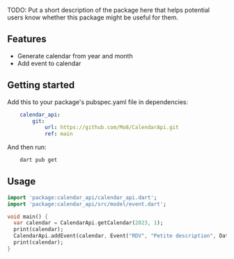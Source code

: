 

TODO: Put a short description of the package here that helps potential users
know whether this package might be useful for them.

## Features

- Generate calendar from year and month
- Add event to calendar

## Getting started

Add this to your package's pubspec.yaml file in dependencies:

```yaml 
    calendar_api:
        git:
            url: https://github.com/Mo8/CalendarApi.git
            ref: main
```

And then run:

```bash 
    dart pub get
```

## Usage

```dart
import 'package:calendar_api/calendar_api.dart';
import 'package:calendar_api/src/model/event.dart';

void main() {
  var calendar = CalendarApi.getCalendar(2023, 1);
  print(calendar);
  CalendarApi.addEvent(calendar, Event("RDV", "Petite description", DateTime(2023, 1, 1, 10), DateTime(2023, 1, 1, 11)));
  print(calendar);
}
```